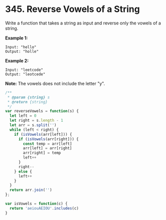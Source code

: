 # 345. Reverse Vowels of a String
Write a function that takes a string as input and reverse only the vowels of a string.

**Example 1:**
```
Input: "hello"
Output: "holle"
```
**Example 2:**
```
Input: "leetcode"
Output: "leotcede"
```

**Note:**
The vowels does not include the letter "y".

```javascript
/**
 * @param {string} s
 * @return {string}
 */
var reverseVowels = function(s) {
  let left = 0
  let right = s.length - 1
  let arr = s.split('')
  while (left < right) {
    if (isVowels(arr[left])) {
      if (isVowels(arr[right])) {
        const temp = arr[left]
        arr[left] = arr[right]
        arr[right] = temp
        left++
      }
      right--
    } else {
      left++
    }
  }
  return arr.join('')
};

var isVowels = function(c) {
  return 'aeiouAEIOU'.includes(c)
}
```
